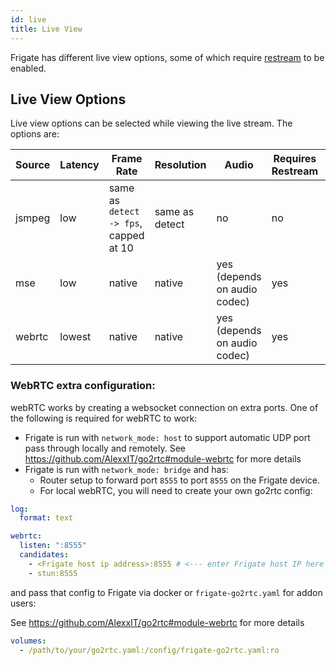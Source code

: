 ```yaml
---
id: live
title: Live View
---
```


Frigate has different live view options, some of which require [restream](restream.md) to be enabled.

## Live View Options

Live view options can be selected while viewing the live stream. The options are:

| Source | Latency | Frame Rate                             | Resolution     | Audio                        | Requires Restream | Other Limitations                |
| ------ | ------- | -------------------------------------- | -------------- | ---------------------------- | ----------------- | -------------------------------- |
| jsmpeg | low     | same as `detect -> fps`, capped at 10  | same as detect | no                           | no                | none                             |
| mse    | low     | native                                 | native         | yes (depends on audio codec) | yes               | not supported on iOS or Firefox  |
| webrtc | lowest  | native                                 | native         | yes (depends on audio codec) | yes               | requires extra config            |

### WebRTC extra configuration:

webRTC works by creating a websocket connection on extra ports. One of the following is required for webRTC to work:
* Frigate is run with `network_mode: host` to support automatic UDP port pass through locally and remotely. See https://github.com/AlexxIT/go2rtc#module-webrtc for more details
* Frigate is run with `network_mode: bridge` and has:
    * Router setup to forward port `8555` to port `8555` on the Frigate device.
    * For local webRTC, you will need to create your own go2rtc config:

```yaml
log:
  format: text

webrtc:
  listen: ":8555"
  candidates:
    - <Frigate host ip address>:8555 # <--- enter Frigate host IP here
    - stun:8555
```

and pass that config to Frigate via docker or `frigate-go2rtc.yaml` for addon users:

See https://github.com/AlexxIT/go2rtc#module-webrtc for more details

```yaml
volumes:
  - /path/to/your/go2rtc.yaml:/config/frigate-go2rtc.yaml:ro
```
